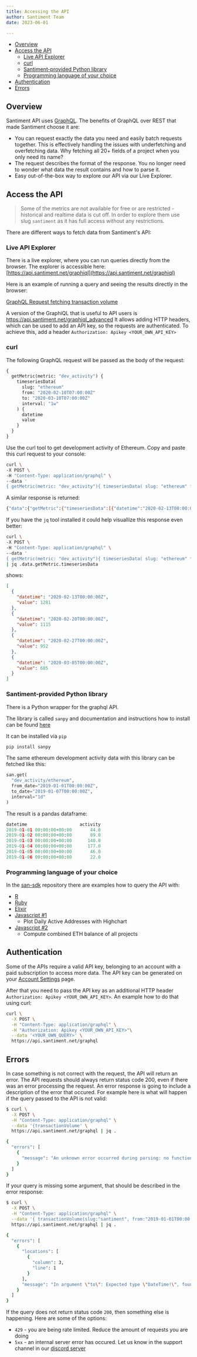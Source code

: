 ```yaml
---
title: Accessing the API
author: Santiment Team
date: 2023-06-01

---
```



- [Overview](#overview)
- [Access the API](#access-the-api)
  - [Live API Explorer](#live-api-explorer)
  - [curl](#curl)
  - [Santiment-provided Python library](#santiment-provided-python-library)
  - [Programming language of your choice](#programming-language-of-your-choice)
- [Authentication](#authentication)
- [Errors](#errors)

## Overview

Santiment API uses [GraphQL](https://graphql.org). The benefits of GraphQL over REST that made
Santiment choose it are:

- You can request exactly the data you need and easily batch requests together.
  This is effectively handling the issues with underfetching and overfetching
  data. Why fetching all 20+ fields of a project when you only need its name?
- The request describes the format of the response. You no longer need to wonder
  what data the result contains and how to parse it.
- Easy out-of-the-box way to explore our API via our Live Explorer.

## Access the API

> Some of the metrics are not available for free or are restricted - historical
> and realtime data is cut off. In order to explore them use slug `santiment` as
> it has full access without any restrictions.

There are different ways to fetch data from Santiment's API:

### Live API Explorer

There is a live explorer, where you can run queries directly from the browser.
The explorer is accessible here:
[https://api.santiment.net/graphiql](https://api.santiment.net/graphiql)

Here is an example of running a query and seeing the results directly in the
browser:

[GraphQL Request fetching transaction
volume](<https://api.santiment.net/graphiql?query=%7B%0A%20%20getMetric(metric%3A%20%22transaction_volume%22)%7B%0A%20%20%20%20timeseriesData(%0A%20%20%20%20%20%20slug%3A%20%22santiment%22%0A%20%20%20%20%20%20from%3A%20%222020-02-10T07%3A00%3A00Z%22%0A%20%20%20%20%20%20to%3A%20%222020-03-10T07%3A00%3A00Z%22%0A%20%20%20%20%20%20interval%3A%20%221w%22)%7B%0A%20%20%20%20%20%20%20%20datetime%0A%20%20%20%20%20%20%20%20value%0A%20%20%20%20%20%20%7D%0A%20%20%7D%0A%7D&variables=>)

A version of the GraphiQL that is useful to API users is  https://api.santiment.net/graphiql_advanced 
It allows adding HTTP headers, which can be used to add an API key, so the requests are authenticated.
To achieve this, add a header `Authorization: Apikey <YOUR_OWN_API_KEY>`

### curl

The following GraphQL request will be passed as the body of the request:

```graphql
{
  getMetric(metric: "dev_activity") {
    timeseriesData(
      slug: "ethereum"
      from: "2020-02-10T07:00:00Z"
      to: "2020-03-10T07:00:00Z"
      interval: "1w"
    ) {
      datetime
      value
    }
  }
}
```

Use the curl tool to get development activity of Ethereum. Copy and paste this
curl request to your console:

```bash
curl \
-X POST \
-H "Content-Type: application/graphql" \
--data '
{ getMetric(metric: "dev_activity"){ timeseriesData( slug: "ethereum" from: "2020-02-10T07:00:00Z" to: "2020-03-10T07:00:00Z" interval: "1w"){ datetime value } } }' https://api.santiment.net/graphql
```

A similar response is returned:

```bash
{"data":{"getMetric":{"timeseriesData":[{"datetime":"2020-02-13T00:00:00Z","value":1281.0},{"datetime":"2020-02-20T00:00:00Z","value":1115.0},{"datetime":"2020-02-27T00:00:00Z","value":952.0},{"datetime":"2020-03-05T00:00:00Z","value":605.0}]}}}
```

If you have the `jq` tool installed it could help visuallize this response even
better:

```bash
curl \
-X POST \
-H "Content-Type: application/graphql" \
--data '
{ getMetric(metric: "dev_activity"){ timeseriesData( slug: "ethereum" from: "2020-02-10T07:00:00Z" to: "2020-03-10T07:00:00Z" interval: "1w"){ datetime value } } }' https://api.santiment.net/graphql \
| jq .data.getMetric.timeseriesData
```

shows:

```json
[
  {
    "datetime": "2020-02-13T00:00:00Z",
    "value": 1281
  },
  {
    "datetime": "2020-02-20T00:00:00Z",
    "value": 1115
  },
  {
    "datetime": "2020-02-27T00:00:00Z",
    "value": 952
  },
  {
    "datetime": "2020-03-05T00:00:00Z",
    "value": 605
  }
]
```

### Santiment-provided Python library

There is a Python wrapper for the graphql API.

The library is called `sanpy` and documentation and instructions how to install
can be found [here](https://github.com/santiment/sanpy)

It can be installed via `pip`

```bash
pip install sanpy
```

The same ethereum development activity data with this library can be fetched
like this:

```python
san.get(
  "dev_activity/ethereum",
  from_date="2019-01-01T00:00:00Z",
  to_date="2019-01-07T00:00:00Z",
  interval="1d"
)
```

The result is a pandas dataframe:

```python
datetime                    activity
2019-01-01 00:00:00+00:00       44.0
2019-01-02 00:00:00+00:00       89.0
2019-01-03 00:00:00+00:00      140.0
2019-01-04 00:00:00+00:00      177.0
2019-01-05 00:00:00+00:00       46.0
2019-01-06 00:00:00+00:00       22.0
```

### Programming language of your choice

In the [san-sdk](https://github.com/santiment/san-sdk) repository there are
examples how to query the API with:

- [R](https://github.com/santiment/san-sdk/tree/master/R-graphql)
- [Ruby](https://github.com/santiment/san-sdk/blob/master/ruby-graphql/example.rb)
- [Elixir](https://github.com/santiment/san-sdk/blob/master/elixir-graphql/san_graphql_ex/lib/san_graphql_ex.ex)
- [Javascript #1](https://jsfiddle.net/Zatcepin/ngzc2rps/)
  - Plot Daily Active Addresses with Highchart
- [Javascript #2](https://jsfiddle.net/Zatcepin/1nLgc3m2/)
  - Compute combined ETH balance of all projects

## Authentication

Some of the APIs require a valid API key, belonging to an account with a paid
subscription to access more data. The API key can be generated on your [Account
Settings](https://app.santiment.net/account#api-keys) page.

After that you need to pass the API key as an additional HTTP header
`Authorization: Apikey <YOUR_OWN_API_KEY>`. An example how to do that using
curl:

```bash
curl \
  -X POST \
  -H "Content-Type: application/graphql" \
  -H "Authorization: Apikey <YOUR_OWN_API_KEY>"\
  --data '<YOUR_OWN_QUERY>' \
  https://api.santiment.net/graphql
```

## Errors

In case something is not correct with the request, the API will return an error.
The API requests should always return status code 200, even if there was an
error processing the request. An error response is going to include a
description of the error that occured. For example here is what will happen if
the query passed to the API is not valid:

```bash
$ curl \
  -X POST \
  -H "Content-Type: application/graphql" \
  --data '{transactionVolume' \
  https://api.santiment.net/graphql | jq .

{
  "errors": [
    {
      "message": "An unknown error occurred during parsing: no function clause matching in Absinthe.Phase.Parse.format_raw_parse_error/1"
    }
  ]
}
```

If your query is missing some argument, that should be described in the error
response:

```bash
$ curl \
  -X POST \
  -H "Content-Type: application/graphql" \
  --data '{ transactionVolume(slug:"santiment", from:"2019-01-01T00:00:00Z") { datetime transactionVolume }}' \
  https://api.santiment.net/graphql | jq .

{
  "errors": [
    {
      "locations": [
        {
          "column": 3,
          "line": 1
        }
      ],
      "message": "In argument \"to\": Expected type \"DateTime!\", found null."
    }
  ]
}
```

If the query does not return status code `200`, then something else is
happening. Here are some of the options:

- `429` - you are being rate limited. Reduce the amount of requests you are
  doing
- `5xx` - an internal server error has occured. Let us know in the support
  channel in our [discord server](https://santiment.net/discord)
